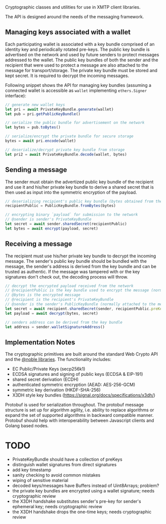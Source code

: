 Cryptographic classes and utilities for use in XMTP client libraries.

The API is designed around the needs of the messaging framework.

## Managing keys associated with a wallet

Each participating wallet is associated with a key bundle comprised of an identity key and periodically rotated pre-keys. The public key bundle is advertised on the network and used by future senders to protect messages addressed to the wallet.
The public key bundles of both the sender and the recipient that were used to protect a message are also attached to the message for transport/storage.
The private key bundle must be stored and kept secret. It is required to decrypt the incoming messages.

Following snippet shows the API for managing key bundles (assuming a connected wallet is accessible as `wallet` implementing `ethers.Signer` interface):

```js
// generate new wallet keys
let pri = await PrivateKeyBundle.generate(wallet)
let pub = pri.getPublicKeyBundle()

// serialize the public bundle for advertisement on the network
let bytes = pub.toBytes()

// serialize/encrypt the private bundle for secure storage
bytes = await pri.encode(wallet)

// deserialize/decrypt private key bundle from storage
let pri2 = await PrivateKeyBundle.decode(wallet, bytes)
```

## Sending a message

The sender must obtain the advertized public key bundle of the recipient and use it and his/her private key bundle to derive a shared secret that is then used as input into the symmetric encryption of the payload.

```js
// deserializing recipient's public key bundle (bytes obtained from the network)
recipientPublic = PublicKeyBundle.fromBytes(bytes)

// encrypting binary `payload` for submission to the network
// @sender is sender's PrivateKeyBundle
let secret = await sender.sharedSecret(recipientPublic)
let bytes = await encrypt(payload, secret)
```

## Receiving a message

The recipient must use his/her private key bundle to decrypt the incoming message.
The sender's public key bundle should be bundled with the message, the sender's address is derived from the key bundle and can be trusted as authentic.
If the message was tampered with or the key signatures don't check out, the decoding process will throw.

```js
// decrypt the encrypted payload received from the network
// @recipientPublic is the key bundle used to encrypt the message (normally attached to the message)
// @bytes is the encrypted message
// @recipient is the recipient's PrivateKeyBundle
// @sender is the sender's PublicKeyBundle (normally attached to the message)
let secret = await recipient.sharedSecret(sender, recipientPublic.preKey)
let payload = await decrypt(bytes, secret)

// senders address can be derived from the key bundle
let address = sender.walletSignatureAddress()
```

## Implementation Notes

The cryptographic primitives are built around the standard Web Crypto API and the [@noble libraries](https://paulmillr.com/noble/).
The functionality includes:

- EC Public/Private Keys (secp256k1)
- ECDSA signatures and signing of public keys (ECDSA & EIP-191)
- shared secret derivation (ECDH)
- authenticated symmetric encryption (AEAD: AES-256-GCM)
- symmetric key derivation (HKDF-SHA-256)
- X3DH style key bundles (https://signal.org/docs/specifications/x3dh/)

Protobuf is used for serialization throughout. The protobuf message structure is set up for algorithm agility, i.e. ability to replace algorithms or expand the set of supported algorithms in backward compatible manner. Protobuf should help with interoperability between Javascript clients and Golang based nodes.

# TODO

- PrivateKeyBundle should have a collection of preKeys
- distinguish wallet signatures from direct signatures
- add key timestamp
- sanity checking to avoid common mistakes
- wiping of sensitive material
- decoded keys/messages have Buffers instead of Uint8Arrays; problem?
- the private key bundles are encrypted using a wallet signature; needs cryptographic review
- the X3DH handshake substitutes sender's pre-key for sender's ephemeral key; needs cryptographic review
- the X3DH handshake drops the one-time keys; needs cryptographic review
